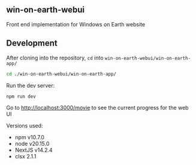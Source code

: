 ## win-on-earth-webui
Front end implementation for Windows on Earth website

## Development
After cloning into the repository, `cd` into `win-on-earth-webui/win-on-earth-app/`
```bash
cd ./win-on-earth-webui/win-on-earth-app/
```
Run the dev server:
```bash
npm run dev
```
Go to [http://localhost:3000/movie](http://localhost:3000/movies) to see the current progress for the web UI

Versions used:
- npm v10.7.0
- node v20.15.0
- NextJS v14.2.4
- clsx 2.1.1  
